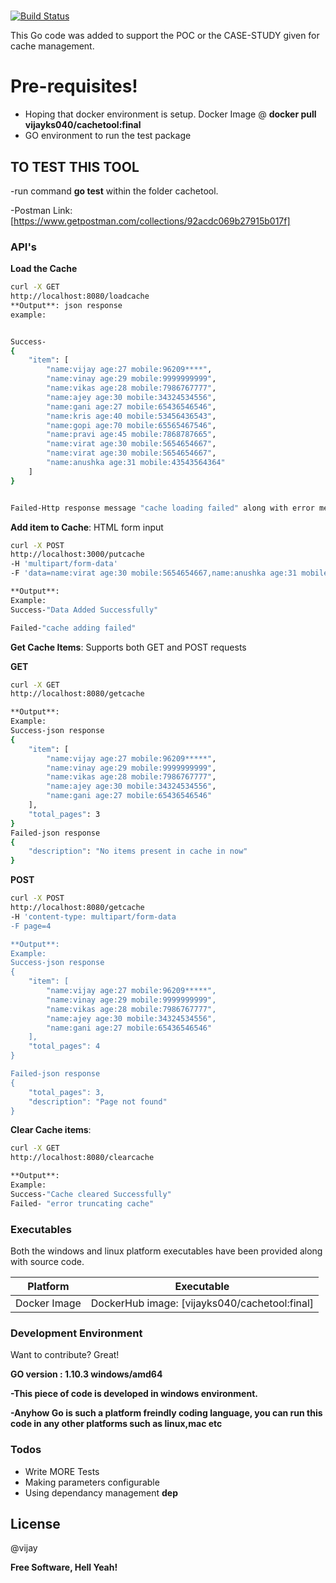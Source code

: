 # 

[![Build Status](https://travis-ci.org/joemccann/dillinger.svg?branch=master)](https://travis-ci.org/joemccann/dillinger)

This Go code was added to support the POC or the CASE-STUDY given for cache management.

# Pre-requisites!

  - Hoping that docker environment is setup.
  Docker Image @ **docker pull vijayks040/cachetool:final**
  - GO environment to run the test package
        
## TO TEST THIS TOOL
   -run command **go test** within the folder cachetool.
   
   
   -Postman Link: [https://www.getpostman.com/collections/92acdc069b27915b017f]

### API's
**Load the Cache**
```sh
curl -X GET 
http://localhost:8080/loadcache
**Output**: json response
example: 


Success-
{
    "item": [
        "name:vijay age:27 mobile:96209****",
        "name:vinay age:29 mobile:9999999999",
        "name:vikas age:28 mobile:7986767777",
        "name:ajey age:30 mobile:34324534556",
        "name:gani age:27 mobile:65436546546",
        "name:kris age:40 mobile:53456436543",
        "name:gopi age:70 mobile:65565467546",
        "name:pravi age:45 mobile:7868787665",
        "name:virat age:30 mobile:5654654667",
        "name:virat age:30 mobile:5654654667",
        "name:anushka age:31 mobile:43543564364"
    ]
}


Failed-Http response message "cache loading failed" along with error message
```

**Add item to Cache**: HTML form input

```sh
curl -X POST 
http://localhost:3000/putcache 
-H 'multipart/form-data' 
-F 'data=name:virat age:30 mobile:5654654667,name:anushka age:31 mobile:43543564364'

**Output**:
Example:
Success-"Data Added Successfully"

Failed-"cache adding failed"
```

**Get Cache Items**: Supports both GET and POST requests


**GET**
```sh
curl -X GET
http://localhost:8080/getcache

**Output**:
Example:
Success-json response
{
    "item": [
        "name:vijay age:27 mobile:96209*****",
        "name:vinay age:29 mobile:9999999999",
        "name:vikas age:28 mobile:7986767777",
        "name:ajey age:30 mobile:34324534556",
        "name:gani age:27 mobile:65436546546"
    ],
    "total_pages": 3
}
Failed-json response
{
    "description": "No items present in cache in now"
}

```


**POST**
```sh
curl -X POST 
http://localhost:8080/getcache
-H 'content-type: multipart/form-data
-F page=4

**Output**:
Example:
Success-json response
{
    "item": [
        "name:vijay age:27 mobile:96209*****",
        "name:vinay age:29 mobile:9999999999",
        "name:vikas age:28 mobile:7986767777",
        "name:ajey age:30 mobile:34324534556",
        "name:gani age:27 mobile:65436546546"
    ],
    "total_pages": 4
}

Failed-json response
{
    "total_pages": 3,
    "description": "Page not found"
}
```

**Clear Cache items**:
```sh
curl -X GET 
http://localhost:8080/clearcache 

**Output**:
Example:
Success-"Cache cleared Successfully"
Failed- "error truncating cache"
```
### Executables

Both the windows and linux platform executables have been provided along with source code.

| Platform | Executable |
| ------ | ------ |
| Docker Image | DockerHub image: [vijayks040/cachetool:final] |

### Development Environment

Want to contribute? Great!

**GO version : 1.10.3 windows/amd64**


**-This piece of code is developed in windows environment.**

**-Anyhow Go is such a platform freindly coding language, you can run this code in any other platforms such as linux,mac etc**




### Todos

 - Write MORE Tests
 - Making parameters configurable
 - Using dependancy management **dep**

License
----

@vijay


**Free Software, Hell Yeah!**
